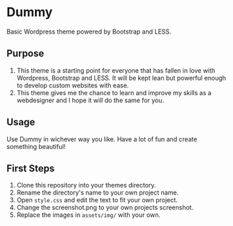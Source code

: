 Dummy
=====

Basic Wordpress theme powered by Bootstrap and LESS.

Purpose
-------

1. This theme is a starting point for everyone that has fallen in love with Wordpress, Bootstrap and LESS. It will be kept lean but powerful enough to develop custom websites with ease.
1. This theme gives me the chance to learn and improve my skills as a webdesigner and I hope it will do the same for you.

Usage
------

Use Dummy in wichever way you like. Have a lot of fun and create something beautiful!

First Steps
------

1. Clone this repository into your themes directory.
1. Rename the directory's name to your own project name.
1. Open `style.css` and edit the text to fit your own project.
1. Change the screenshot.png to your own projects screenshot.
1. Replace the images in `assets/img/` with your own.

